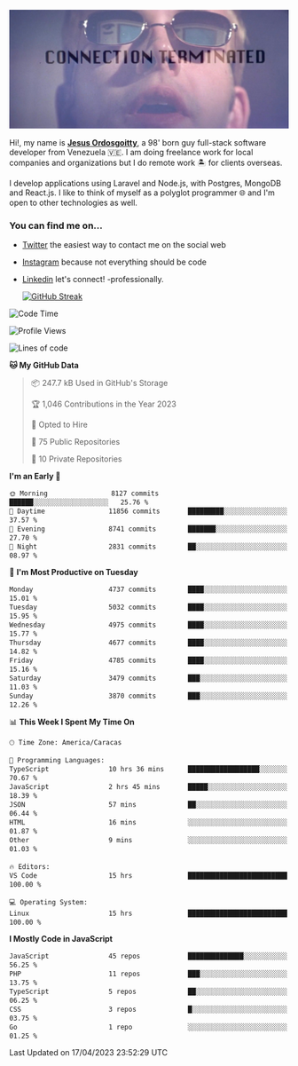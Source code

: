 ![hackers movie reference](./disconnected.jpg)

Hi!, my name is [**Jesus Ordosgoitty**](https://jodaz.xyz), a 98' born guy full-stack software developer from Venezuela 🇻🇪. I am doing freelance work for local companies and organizations but I do remote work 🏝️ for clients overseas. 

I develop applications using Laravel and Node.js, with Postgres, MongoDB and React.js. I like to think of myself as a polyglot programmer 🌐 and I'm open to other technologies as well.

### You can find me on...

- [Twitter](https://twitter.com/jodaz_) the easiest way to contact me on the social web
- [Instagram](https://instagram.com/jodaz_) because not everything should be code
- [Linkedin](https://linkedin.com/in/jodaz) let's connect! -professionally.


    [![GitHub Streak](https://streak-stats.demolab.com?user=jodaz&theme=tokyonight)](https://git.io/streak-stats)

<!--START_SECTION:waka-->
![Code Time](http://img.shields.io/badge/Code%20Time-3%2C857%20hrs%2047%20mins-blue)

![Profile Views](http://img.shields.io/badge/Profile%20Views-0-blue)

![Lines of code](https://img.shields.io/badge/From%20Hello%20World%20I%27ve%20Written-97.3%20million%20lines%20of%20code-blue)

**🐱 My GitHub Data** 

> 📦 247.7 kB Used in GitHub's Storage 
 > 
> 🏆 1,046 Contributions in the Year 2023
 > 
> 💼 Opted to Hire
 > 
> 📜 75 Public Repositories 
 > 
> 🔑 10 Private Repositories 
 > 
**I'm an Early 🐤** 

```text
🌞 Morning                8127 commits        ██████░░░░░░░░░░░░░░░░░░░   25.76 % 
🌆 Daytime                11856 commits       █████████░░░░░░░░░░░░░░░░   37.57 % 
🌃 Evening                8741 commits        ███████░░░░░░░░░░░░░░░░░░   27.70 % 
🌙 Night                  2831 commits        ██░░░░░░░░░░░░░░░░░░░░░░░   08.97 % 
```
📅 **I'm Most Productive on Tuesday** 

```text
Monday                   4737 commits        ████░░░░░░░░░░░░░░░░░░░░░   15.01 % 
Tuesday                  5032 commits        ████░░░░░░░░░░░░░░░░░░░░░   15.95 % 
Wednesday                4975 commits        ████░░░░░░░░░░░░░░░░░░░░░   15.77 % 
Thursday                 4677 commits        ████░░░░░░░░░░░░░░░░░░░░░   14.82 % 
Friday                   4785 commits        ████░░░░░░░░░░░░░░░░░░░░░   15.16 % 
Saturday                 3479 commits        ███░░░░░░░░░░░░░░░░░░░░░░   11.03 % 
Sunday                   3870 commits        ███░░░░░░░░░░░░░░░░░░░░░░   12.26 % 
```


📊 **This Week I Spent My Time On** 

```text
🕑︎ Time Zone: America/Caracas

💬 Programming Languages: 
TypeScript               10 hrs 36 mins      ██████████████████░░░░░░░   70.67 % 
JavaScript               2 hrs 45 mins       █████░░░░░░░░░░░░░░░░░░░░   18.39 % 
JSON                     57 mins             ██░░░░░░░░░░░░░░░░░░░░░░░   06.44 % 
HTML                     16 mins             ░░░░░░░░░░░░░░░░░░░░░░░░░   01.87 % 
Other                    9 mins              ░░░░░░░░░░░░░░░░░░░░░░░░░   01.03 % 

🔥 Editors: 
VS Code                  15 hrs              █████████████████████████   100.00 % 

💻 Operating System: 
Linux                    15 hrs              █████████████████████████   100.00 % 
```

**I Mostly Code in JavaScript** 

```text
JavaScript               45 repos            ██████████████░░░░░░░░░░░   56.25 % 
PHP                      11 repos            ███░░░░░░░░░░░░░░░░░░░░░░   13.75 % 
TypeScript               5 repos             ██░░░░░░░░░░░░░░░░░░░░░░░   06.25 % 
CSS                      3 repos             █░░░░░░░░░░░░░░░░░░░░░░░░   03.75 % 
Go                       1 repo              ░░░░░░░░░░░░░░░░░░░░░░░░░   01.25 % 
```




 Last Updated on 17/04/2023 23:52:29 UTC
<!--END_SECTION:waka-->
